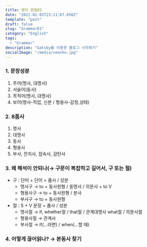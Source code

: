 ```yaml
---
title: 영어 문법01
date: "2021-01-02T23:11:07.656Z"
template: "post"
draft: false
slug: "Grammar01"
category: "English"
tags:
  - "Grammar"
description: "Gatsby를 이용한 블로그 시작하기"
socialImage: "/media/seonho.jpg"
---
```

### 1. 문장성분
1. 주어(명사, 대명사)
2. 서술어(동사)
3. 목적어(명사, 대명사)
4. 보어(명사-직업, 신분 / 형용사-감정,상태)

### 2. 8품사
1. 명사
2. 대명사
3. 동사
4. 형용사
5. 부사, 전치사, 접속사, 감탄사

### 3. 왜 해석이 안되나(→ 구문이 복잡하고 길어서, 구 또는 절)
* 구 : 단어 + 단어 = 품사 / 성분
  * 명사구 → to + 동사원형 / 동명사 / 의문사 + to V
  * 형용사구 → to + 동사원형 / 분사
  *  부사구 → to + 동사원형
* 절 : S + V 문장 = 품사 / 성분
  * 명사절 → if, whether절 / that절 / 관계대명사 what절 / 의문사절
  * 형용사절 → 관계사
  * 부사절 → if(...라면) / when(...할 때)

### 4. 어떻게 끊어읽나? → 본동사 찾기